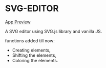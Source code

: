 # SVG-EDITOR

[App Preview](https://neerajgartia21.github.io/SVG-EDITOR/)

A SVG editor using SVG.js library and vanilla JS.

functions added till now:
- Creating elements,
- Shifting the elements,
- Coloring the elements.

